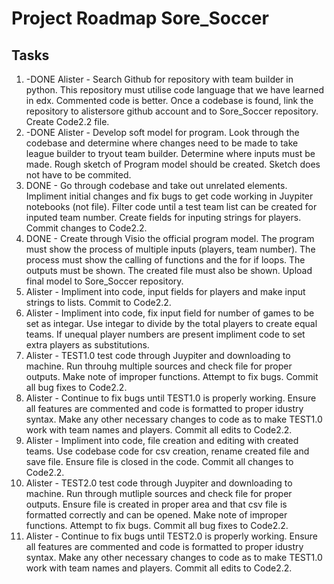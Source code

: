 # Project Roadmap Sore_Soccer
## Tasks
1. -DONE Alister - Search Github for repository with team builder in python. This repository must utilise code language that we have learned in edx. Commented code is better. Once a codebase is found, link the repository to alistersore github account and to Sore_Soccer repository. Create Code2.2 file. 
1. -DONE Alister - Develop soft model for program. Look through the codebase and determine where changes need to be made to take league builder to tryout team builder. Determine where inputs must be made. Rough sketch of Program model should be created. Sketch does not have to be commited.
1. DONE - Go through codebase and take out unrelated elements. Impliment initial changes and fix bugs to get code working in Juypiter notebooks (not file). Filter code until a test team list can be created for inputed team number. Create fields for inputing strings for players. Commit changes to Code2.2.
1. DONE - Create through Visio the official program model. The program must show the process of multiple inputs (players, team number). The process must show the calling of functions and the for if loops. The outputs must be shown. The created file must also be shown. Upload final model to Sore_Soccer repository. 
1. Alister - Impliment into code, input fields for players and make input strings to lists. Commit to Code2.2. 
1. Alister - Impliment into code, fix input field for number of games to be set as integar. Use integar to divide by the total players to create equal teams. If unequal player numbers are present impliment code to set extra players as substitutions. 
1. Alister - TEST1.0 test code through Juypiter and downloading to machine. Run throuhg multiple sources and check file for proper outputs. Make note of improper functions. Attempt to fix bugs. Commit all bug fixes to Code2.2.
1. Alister - Continue to fix bugs until TEST1.0 is properly working. Ensure all features are commented and code is formatted to proper idustry syntax. Make any other necessary changes to code as to make TEST1.0 work with team names and players. Commit all edits to Code2.2.
1. Alister - Impliment into code, file creation and editing with created teams. Use codebase code for csv creation, rename created file and save file. Ensure file is closed in the code. Commit all changes to Code2.2.
1. Alister - TEST2.0 test code through Juypiter and downloading to machine. Run through mutliple sources and check file for proper outputs. Ensure file is created in proper area and that csv file is formatted correctly and can be opened. Make note of improper functions. Attempt to fix bugs. Commit all bug fixes to Code2.2.
1. Alister - Continue to fix bugs until TEST2.0 is properly working. Ensure all features are commented and code is formatted to proper idustry syntax. Make any other necessary changes to code as to make TEST1.0 work with team names and players. Commit all edits to Code2.2.
